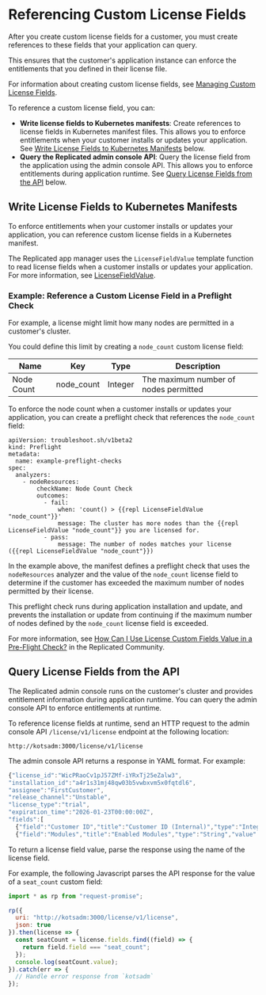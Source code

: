 # Referencing Custom License Fields

After you create custom license fields for a customer, you must create references
to these fields that your application can query.

This ensures that the customer's application instance can enforce the entitlements
that you defined in their license file.

For information about creating custom license fields, see [Managing Custom License Fields](licenses-adding-custom-fields).

To reference a custom license field, you can:

* **Write license fields to Kubernetes manifests**: Create references to license
fields in Kubernetes manifest files. This allows you to enforce entitlements when
your customer installs or updates your application. See [Write License Fields to Kubernetes Manifests](#write-license-fields-to-kubernetes-manifests) below.
* **Query the Replicated admin console API**: Query the license field from the application
using the admin console API. This allows you to enforce entitlements during
application runtime. See [Query License Fields from the API](#query-license-fields-from-the-api) below.

## Write License Fields to Kubernetes Manifests

To enforce entitlements when your customer installs or updates your application,
you can reference custom license fields in a Kubernetes manifest.

The Replicated app manager uses the `LicenseFieldValue` template function to read
license fields when a customer installs or updates your application. For more
information, see [LicenseFieldValue](../reference/template-functions-license-context#licensefieldvalue).

### Example: Reference a Custom License Field in a Preflight Check

For example, a license might limit how many nodes are permitted in a customer's
cluster.

You could define this limit by creating a `node_count` custom license field:

| Name | Key | Type | Description |
|------|-----|------|-------------|
| Node Count | node_count | Integer | The maximum number of nodes permitted |

To enforce the node count when a customer installs or updates your application,
you can create a preflight check that references the `node_count` field:

```
apiVersion: troubleshoot.sh/v1beta2
kind: Preflight
metadata:
  name: example-preflight-checks
spec:
  analyzers:
    - nodeResources:
        checkName: Node Count Check
        outcomes:
          - fail:
              when: 'count() > {{repl LicenseFieldValue "node_count"}}'
              message: The cluster has more nodes than the {{repl LicenseFieldValue "node_count"}} you are licensed for.
          - pass:
              message: The number of nodes matches your license ({{repl LicenseFieldValue "node_count"}})
```

In the example above, the manifest defines a preflight check that uses the `nodeResources`
analyzer and the value of the `node_count` license field to determine if the customer
has exceeded the maximum number of nodes permitted by their license.

This preflight check runs during application installation and update, and prevents
the installation or update from continuing if the maximum number of nodes defined
by the `node_count` license field is exceeded.

For more information, see [How Can I Use License Custom Fields Value in a Pre-Flight Check?](https://help.replicated.com/community/t/how-can-i-use-license-custom-fields-value-in-a-pre-flight-check/624) in the Replicated Community.

## Query License Fields from the API

The Replicated admin console runs on the customer's cluster and provides entitlement
information during application runtime. You can query the admin console API to
enforce entitlements at runtime.

To reference license fields at runtime, send an HTTP request to the admin console
API `/license/v1/license` endpoint at the following location:

```
http://kotsadm:3000/license/v1/license
```

The admin console API returns a response in YAML format. For example:

```javascript
{"license_id":"WicPRaoCv1pJ57ZMf-iYRxTj25eZalw3",
"installation_id":"a4r1s31mj48qw03b5vwbxvm5x0fqtdl6",
"assignee":"FirstCustomer",
"release_channel":"Unstable",
"license_type":"trial",
"expiration_time":"2026-01-23T00:00:00Z",
"fields":[
  {"field":"Customer ID","title":"Customer ID (Internal)","type":"Integer","value":121,"hide_from_customer":true},
  {"field":"Modules","title":"Enabled Modules","type":"String","value":"Analytics, Integration"}]}
```

To return a license field value, parse the response using the name of the license
field.

For example, the following Javascript parses the API response for the value of a
`seat_count` custom field:

```javascript
import * as rp from "request-promise";

rp({
  uri: "http://kotsadm:3000/license/v1/license",
  json: true
}).then(license => {
  const seatCount = license.fields.find((field) => {
    return field.field === "seat_count";
  });
  console.log(seatCount.value);
}).catch(err => {
  // Handle error response from `kotsadm`
});
```
